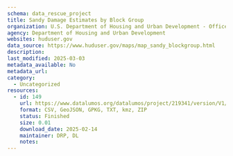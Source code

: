 ```yaml
---
schema: data_rescue_project 
title: Sandy Damage Estimates by Block Group
organization: U.S. Department of Housing and Urban Development - Office of Policy Development and Research
agency: Department of Housing and Urban Development
websites: huduser.gov
data_source: https://www.huduser.gov/maps/map_sandy_blockgroup.html
description: 
last_modified: 2025-03-03
metadata_available: No
metadata_url: 
category:
  - Uncategorized
resources:
  - id: 149
    url: https://www.datalumos.org/datalumos/project/219341/version/V1/view
    format: CSV, GeoJSON, GPKG, TXT, kmz, ZIP
    status: Finished
    size: 0.01
    download_date: 2025-02-14
    maintainer: DRP, DL
    notes: 
---
```

